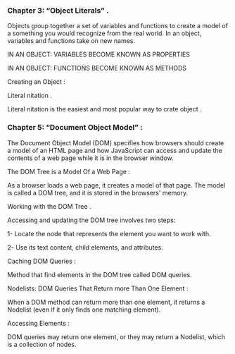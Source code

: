 





###  Chapter 3: “Object Literals” .







Objects group together a set of variables and functions to create a model of a something you would recognize from the real world. In an object, variables and functions take on new names. 

IN AN OBJECT: VARIABLES BECOME KNOWN AS PROPERTIES 

IN AN OBJECT: FUNCTIONS BECOME KNOWN AS METHODS 





Creating an Object :


Literal nitation .

Literal nitation is the easiest and most popular way to crate object .







### Chapter 5: “Document Object Model” :










The Document Object Model (DOM) specifies 
how browsers should create a model of an HTML 
page and how JavaScript can access and update the contents of a web page while it is in the browser window. 


The DOM Tree is a Model Of a Web Page :

As a browser loads a web page, it creates a model of that page. The model is called a DOM tree, and it is stored in the browsers' memory. 


Working with the DOM Tree .

Accessing and updating the DOM tree involves two steps: 

1- Locate the node that represents the element you want to work with. 


2- Use its text content, child elements, and attributes. 


Caching DOM Queries :


Method that find elements in the DOM tree called DOM queries.


Nodelists: DOM Queries That Return more Than 
One Element :

When a DOM method can return more than one element, it returns a Nodelist (even if it only finds one matching element). 

Accessing Elements :

DOM queries may return one element, or they may return a Nodelist, which is a collection of nodes. 

